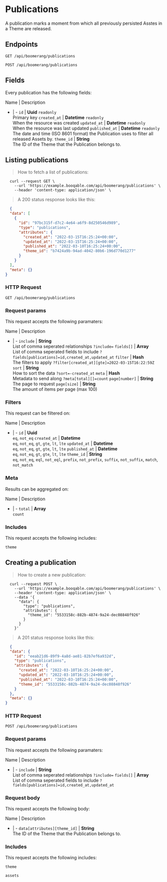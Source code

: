 # Publications

A publication marks a moment from which all previously persisted Asstes in a Theme are released.

## Endpoints
`GET /api/boomerang/publications`

`POST /api/boomerang/publications`

## Fields
Every publication has the following fields:

Name | Description
- | -
`id` | **Uuid** `readonly`<br>Primary key
`created_at` | **Datetime** `readonly`<br>When the resource was created
`updated_at` | **Datetime** `readonly`<br>When the resource was last updated
`published_at` | **Datetime** `readonly`<br>The date and time (ISO 8601 format) the Publication uses to filter all released Assets by.
`theme_id` | **String**<br>The ID of the Theme that the Publication belongs to.


## Listing publications



> How to fetch a list of publications:

```shell
  curl --request GET \
    --url 'https://example.booqable.com/api/boomerang/publications' \
    --header 'content-type: application/json' \
```

> A 200 status response looks like this:

```json
  {
  "data": [
    {
      "id": "97bc315f-d7c2-4e64-a6f9-8d250546d989",
      "type": "publications",
      "attributes": {
        "created_at": "2022-03-15T16:25:24+00:00",
        "updated_at": "2022-03-15T16:25:24+00:00",
        "published_at": "2022-03-10T16:25:24+00:00",
        "theme_id": "b7424a9b-94ad-4042-80b6-196d770d1277"
      }
    }
  ],
  "meta": {}
}
```

### HTTP Request

`GET /api/boomerang/publications`

### Request params

This request accepts the following paramaters:

Name | Description
- | -
`include` | **String**<br>List of comma seperated relationships `?include=`
`fields[]` | **Array**<br>List of comma seperated fields to include `?fields[publications]=id,created_at,updated_at`
`filter` | **Hash**<br>The filters to apply `?filter[created_at][gte]=2022-03-15T16:22:59Z`
`sort` | **String**<br>How to sort the data `?sort=-created_at`
`meta` | **Hash**<br>Metadata to send along `?meta[total][]=count`
`page[number]` | **String**<br>The page to request
`page[size]` | **String**<br>The amount of items per page (max 100)


### Filters

This request can be filtered on:

Name | Description
- | -
`id` | **Uuid**<br>`eq`, `not_eq`
`created_at` | **Datetime**<br>`eq`, `not_eq`, `gt`, `gte`, `lt`, `lte`
`updated_at` | **Datetime**<br>`eq`, `not_eq`, `gt`, `gte`, `lt`, `lte`
`published_at` | **Datetime**<br>`eq`, `not_eq`, `gt`, `gte`, `lt`, `lte`
`theme_id` | **String**<br>`eq`, `not_eq`, `eql`, `not_eql`, `prefix`, `not_prefix`, `suffix`, `not_suffix`, `match`, `not_match`


### Meta

Results can be aggregated on:

Name | Description
- | -
`total` | **Array**<br>`count`


### Includes

This request accepts the following includes:

`theme`






## Creating a publication



> How to create a new publication:

```shell
  curl --request POST \
    --url 'https://example.booqable.com/api/boomerang/publications' \
    --header 'content-type: application/json' \
    --data '{
      "data": {
        "type": "publications",
        "attributes": {
          "theme_id": "5533158c-882b-4874-9a24-dec08848f926"
        }
      }
    }'
```

> A 201 status response looks like this:

```json
  {
  "data": {
    "id": "eeab21d6-89f9-4a8d-ae81-82b7ef6a932d",
    "type": "publications",
    "attributes": {
      "created_at": "2022-03-10T16:25:24+00:00",
      "updated_at": "2022-03-10T16:25:24+00:00",
      "published_at": "2022-03-10T16:25:24+00:00",
      "theme_id": "5533158c-882b-4874-9a24-dec08848f926"
    }
  },
  "meta": {}
}
```

### HTTP Request

`POST /api/boomerang/publications`

### Request params

This request accepts the following paramaters:

Name | Description
- | -
`include` | **String**<br>List of comma seperated relationships `?include=`
`fields[]` | **Array**<br>List of comma seperated fields to include `?fields[publications]=id,created_at,updated_at`


### Request body

This request accepts the following body:

Name | Description
- | -
`data[attributes][theme_id]` | **String**<br>The ID of the Theme that the Publication belongs to.


### Includes

This request accepts the following includes:

`theme`


`assets`






